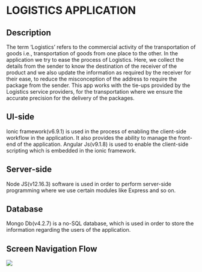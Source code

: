 # LOGISTICS APPLICATION
## Description

The term ‘Logistics’ refers to the commercial activity of the transportation of goods i.e., transportation of goods from one place to the other. In the application we try to ease the process of Logistics. Here, we collect the details from the sender to know the destination of the receiver of the product and we also update the information as required by the receiver for their ease, to reduce the misconception of the address to require the package from the sender. This app works with the tie-ups provided by the Logistics service providers, for the transportation where we ensure the accurate precision for the delivery of the packages.

## UI-side

Ionic framework(v6.9.1) is used in the process of enabling the client-side workflow in the application. It also provides the ability to manage the front-end of the application.
Angular Js(v9.1.8) is used to enable the client-side scripting which is embedded in the ionic framework.

## Server-side

Node JS(v12.16.3) software is used in order to perform server-side programming where we use certain modules like Express and so on.

## Database

Mongo Db(v4.2.7) is a no-SQL database, which is used in order to store the information regarding the users of the application.

## Screen Navigation Flow

<img src="https://github.com/bala-arun-s/newlogistics/blob/master/raw/Screen%20Navigation%20Flow%20.png">
